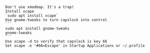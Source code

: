 
    Don't use xmodmap. It's a trap!
    Install xcape
    `sudo apt install xcape`
    Use gnome-tweaks to turn capslock into control
    ```
    sudo apt install gnome-tweaks
    gnome-tweaks
    ```
    Use xcape -d to verify that capslock is key 66
    Set xcape -e '#66=Escape' in Startup Applications or ~/.profile
